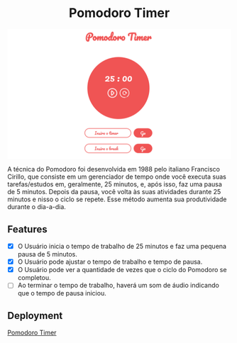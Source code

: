 <h1 align="center">Pomodoro Timer</h1>

<img align="center" src="https://github.com/danielfilh0/pomodoro-timer/blob/master/img/screenshot.PNG">

<p>A técnica do Pomodoro foi desenvolvida em 1988 pelo italiano Francisco Cirillo, que consiste em um gerenciador de tempo onde você executa suas tarefas/estudos
em, geralmente, 25 minutos, e, após isso, faz uma pausa de 5 minutos. Depois da pausa, você volta às suas atividades durante 25 minutos e nisso o ciclo se repete.
Esse método aumenta sua produtividade durante o dia-a-dia.</p>

<h2>Features</h2>

- [x] O Usuário inicia o tempo de trabalho de 25 minutos e faz uma pequena pausa de 5 minutos.
- [x] O Usuário pode ajustar o tempo de trabalho e tempo de pausa.
- [x] O Usuário pode ver a quantidade de vezes que o ciclo do Pomodoro se completou.
- [ ] Ao terminar o tempo de trabalho, haverá um som de áudio indicando que o tempo de pausa iniciou.

<h2>Deployment</h2>
<a href="https://pomodoro-timer-df.netlify.app/" target="_blank">Pomodoro Timer</a>
